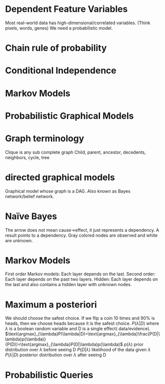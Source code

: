 # Dependent Feature Variables
Most real-world data has high-dimensional/correlated variables. (Think pixels, words, genes)
We need a probabilistic model. 

# Chain rule of probability 

# Conditional Independence

# Markov Models

# Probabilistic Graphical Models

# Graph terminology

Clique is any sub complete graph
Child, parent, ancestor, decedents, neighbors, cycle, tree

# directed graphical models
Graphical model whose graph is a DAG. Also known as Bayes network/belief network. 

# Naïve Bayes
The arrow does not mean cause->effect, it just represents a dependency. 
A result points to a dependency. Gray colored nodes are observed  and white are unknown. 

# Markov Models

First order Markov models: Each layer depends on the last. 
Second order: Each layer depends on the past two layers. 
Hidden: Each layer depends on the last and also contains a hidden layer with unknown nodes. 

# Maximum a posteriori
We should choose the safest choice. If we flip a coin 10 times and 90% is heads, then we choose heads because it is the safest choice. 
$P(\lambda|D)$ where $\lambda$ is a boolean random variable and D is a single effect( data/evidence). 
$\text{argmax}_{\lambda}P(\lambda|D)=\text{argmax}_{\lambda}\frac{P(D|\lambda)p(\lambda)}{P(D)}=\text{argmax}_{\lambda}P(D|\lambda)p(\lambda)$  $p(\lambda)$ prior distribution over $\lambda$ before seeing D
$P(D|\lambda)$ likelihood of the data given $\lambda$
$P(\lambda|D)$ posterior distribution over $\lambda$ after seeing D

# Probabilistic Queries